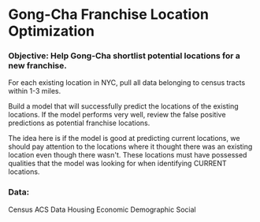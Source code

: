 # Gong-Cha Franchise Location Optimization

### Objective: Help Gong-Cha shortlist potential locations for a new franchise. 

For each existing location in NYC, pull all data belonging to census tracts within 1-3 miles. 

Build a model that will successfully predict the locations of the existing locations. If the model performs very well, review the false positive predictions as potential franchise locations. 

The idea here is if the model is good at predicting current locations, we should pay attention to the locations where it thought there was an existing location even though there wasn't. These locations must have possessed qualities that the model was looking for when identifying CURRENT locations.

### Data:
Census ACS Data
  Housing 
  Economic
  Demographic
  Social
